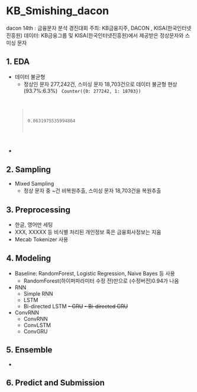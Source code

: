 # KB_Smishing_dacon
dacon 14th : 금융문자 분석 경진대회
주최: KB금융지주, DACON , KISA(한국인터넷진흥원)
데이터: KB금융그룹 및 KISA(한국인터넷진흥원)에서 제공받은 정상문자와 스미싱 문자

## 1. EDA
- 데이터 불균형
  - 정상인 문자 277,242건, 스미싱 문자 18,703건으로 데이터 불균형 현상(93.7%:6.3%)
    <code>
  Counter({0: 277242, 1: 18703})
  >0.0631975535994864
    </code>
- 
## 2. Sampling
- Mixed Sampling
  - 정상 문자 중 ~건 비복원추출, 스미싱 문자 18,703건을 복원추출
  
## 3. Preprocessing
- 한글, 영어만 세팅
- XXX, XXXXX 등 비식별 처리된 개인정보 혹은 금융회사정보는 지움
- Mecab Tokenizer 사용

## 4. Modeling
- Baseline: RandomForest, Logistic Regression, Naive Bayes 등 사용
  - RandomForest(하이퍼파라미터 수정 전)만으로 (수정버전)0.94가 나옴
- RNN
  - Simple RNN
  - LSTM
  - Bi-directed LSTM
  ~~- GRU~~
  ~~- Bi-directed GRU~~
- ConvRNN
  - ConvRNN
  - ConvLSTM
  - ConvGRU
  

## 5. Ensemble
- 

## 6. Predict and Submission
